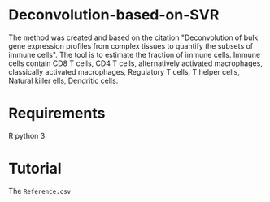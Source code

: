 # Deconvolution-based-on-SVR
The method was created and based on the citation "Deconvolution of bulk gene expression profiles from complex tissues to quantify the subsets of immune cells".
The tool is to estimate the fraction of immune cells. Immune cells contain CD8 T cells, CD4 T cells, alternatively activated macrophages, classically activated macrophages, Regulatory T cells, T helper cells, Natural killer ells, Dendritic cells.

# Requirements
R
python 3

# Tutorial

The `Reference.csv`
